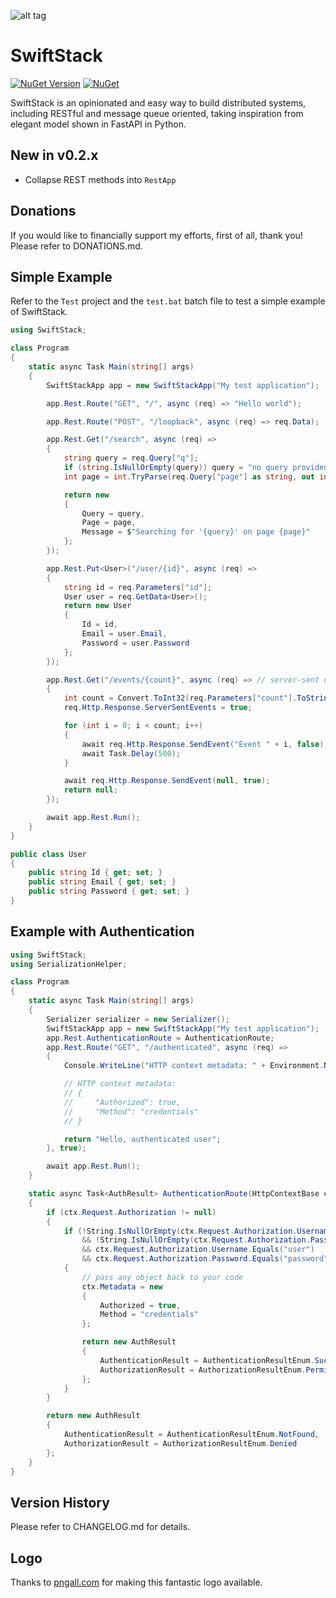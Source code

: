 ![alt tag](https://github.com/jchristn/swiftstack/blob/main/Assets/icon.ico?raw=true)

# SwiftStack

[![NuGet Version](https://img.shields.io/nuget/v/SwiftStack.svg?style=flat)](https://www.nuget.org/packages/SwiftStack/) [![NuGet](https://img.shields.io/nuget/dt/SwiftStack.svg)](https://www.nuget.org/packages/SwiftStack) 

SwiftStack is an opinionated and easy way to build distributed systems, including RESTful and message queue oriented, taking inspiration from elegant model shown in FastAPI in Python.

## New in v0.2.x

- Collapse REST methods into `RestApp`

## Donations

If you would like to financially support my efforts, first of all, thank you!  Please refer to DONATIONS.md.

## Simple Example

Refer to the `Test` project and the `test.bat` batch file to test a simple example of SwiftStack.

```csharp
using SwiftStack;

class Program
{
    static async Task Main(string[] args)
    {
        SwiftStackApp app = new SwiftStackApp("My test application");

        app.Rest.Route("GET", "/", async (req) => "Hello world");

        app.Rest.Route("POST", "/loopback", async (req) => req.Data);

        app.Rest.Get("/search", async (req) =>
        {
            string query = req.Query["q"];
            if (string.IsNullOrEmpty(query)) query = "no query provided";
            int page = int.TryParse(req.Query["page"] as string, out int p) ? p : 1;

            return new
            {
                Query = query,
                Page = page,
                Message = $"Searching for '{query}' on page {page}"
            };
        });

        app.Rest.Put<User>("/user/{id}", async (req) =>
        {
            string id = req.Parameters["id"];
            User user = req.GetData<User>();
            return new User
            {
                Id = id,
                Email = user.Email,
                Password = user.Password
            };
        });

        app.Rest.Get("/events/{count}", async (req) => // server-sent events
        {
            int count = Convert.ToInt32(req.Parameters["count"].ToString());
            req.Http.Response.ServerSentEvents = true;

            for (int i = 0; i < count; i++)
            {
                await req.Http.Response.SendEvent("Event " + i, false);
                await Task.Delay(500);
            }

            await req.Http.Response.SendEvent(null, true);
            return null;
        });

        await app.Rest.Run();
    }
}

public class User
{
    public string Id { get; set; }
    public string Email { get; set; }
    public string Password { get; set; }
}
```

## Example with Authentication

```csharp
using SwiftStack;
using SerializationHelper;

class Program
{
    static async Task Main(string[] args)
    {
        Serializer serializer = new Serializer();
        SwiftStackApp app = new SwiftStackApp("My test application");
        app.Rest.AuthenticationRoute = AuthenticationRoute;
        app.Rest.Route("GET", "/authenticated", async (req) => 
        {
            Console.WriteLine("HTTP context metadata: " + Environment.NewLine + serializer.SerializeJson(req.Http.Metadata, true));

            // HTTP context metadata: 
            // {
            //     "Authorized": true,
            //     "Method": "credentials"
            // }

            return "Hello, authenticated user";
        }, true);

        await app.Rest.Run();
    }

    static async Task<AuthResult> AuthenticationRoute(HttpContextBase ctx)
    {
        if (ctx.Request.Authorization != null)
        {
            if (!String.IsNullOrEmpty(ctx.Request.Authorization.Username)
                && !String.IsNullOrEmpty(ctx.Request.Authorization.Password)
                && ctx.Request.Authorization.Username.Equals("user")
                && ctx.Request.Authorization.Password.Equals("password"))
            {
                // pass any object back to your code
                ctx.Metadata = new
                {
                    Authorized = true,
                    Method = "credentials"
                };

                return new AuthResult
                {
                    AuthenticationResult = AuthenticationResultEnum.Success,
                    AuthorizationResult = AuthorizationResultEnum.Permitted
                };
            }
        }

        return new AuthResult
        {
            AuthenticationResult = AuthenticationResultEnum.NotFound,
            AuthorizationResult = AuthorizationResultEnum.Denied
        };
    }
}
```

## Version History

Please refer to CHANGELOG.md for details.

## Logo

Thanks to [pngall.com](https://www.pngall.com/fast-png/download/92775/) for making this fantastic logo available.
